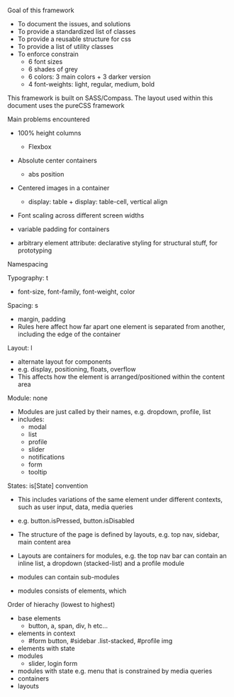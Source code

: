 Goal of this framework

- To document the issues, and solutions
- To provide a standardized list of classes 
- To provide a reusable structure for css
- To provide a list of utility classes
- To enforce constrain
    + 6 font sizes
    + 6 shades of grey
    + 6 colors: 3 main colors + 3 darker version
    + 4 font-weights: light, regular, medium, bold

This framework is built on SASS/Compass. The layout used within this document uses the pureCSS framework

Main problems encountered

- 100% height columns
    + Flexbox

- Absolute center containers
    + abs position

- Centered images in a container
    - display: table + display: table-cell, vertical align

- Font scaling across different screen widths

- variable padding for containers

- arbitrary element attribute: declarative styling for structural stuff, for prototyping

Namespacing

Typography: t

- font-size, font-family, font-weight, color

Spacing: s

- margin, padding
- Rules here affect how far apart one element is separated from another, including the edge of the container

Layout: l

- alternate layout for components
- e.g. display, positioning, floats, overflow
- This affects how the element is arranged/positioned within the content area


Module: none

- Modules are just called by their names, e.g. dropdown, profile, list
- includes:
    + modal
    + list
    + profile
    + slider
    + notifications
    + form
    + tooltip
    


States: is[State] convention

- This includes variations of the same element under different contexts, such as user input, data, media queries
- e.g. button.isPressed, button.isDisabled




- The structure of the page is defined by layouts, e.g. top nav, sidebar, main content area
- Layouts are containers for modules, e.g. the top nav bar can contain an inline list, a dropdown (stacked-list) and a profile module
- modules can contain sub-modules
- modules consists of elements, which 


Order of hierachy (lowest to highest)
- base elements
    + button, a, span, div, h etc...
- elements in context
    + #form button, #sidebar .list-stacked, #profile img
- elements with state
- modules
    + slider, login form
- modules with state e.g. menu that is constrained by media queries
- containers
- layouts

